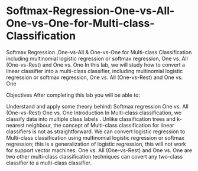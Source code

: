# Softmax-Regression-One-vs-All-One-vs-One-for-Multi-class-Classification
Softmax Regression ,One-vs-All &amp; One-vs-One for Multi-class Classification including multinomial logistic regression or softmax regression, One vs. All (One-vs-Rest) and One vs. One
In this lab, we will study how to convert a linear classifier into a multi-class classifier, including multinomial logistic regression or softmax regression, One vs. All (One-vs-Rest) and One vs. One

Objectives
After completing this lab you will be able to:

Understand and apply some theory behind:
Softmax regression
One vs. All (One-vs-Rest)
One vs. One
Introduction
In Multi-class classification, we classify data into multiple class labels . Unlike classification trees and k-nearest neighbour, the concept of Multi-class classification for linear classifiers is not as straightforward. We can convert logistic regression to Multi-class classification using multinomial logistic regression or softmax regression; this is a generalization of logistic regression, this will not work for support vector machines. One vs. All (One-vs-Rest) and One vs. One are two other multi-class classification techniques can covert any two-class classifier to a multi-class classifier.
